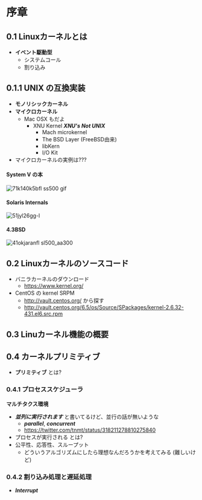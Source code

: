 # 序章

## 0.1 Linuxカーネルとは

 * __イベント駆動型__
   * システムコール
   * 割り込み

## 0.1.1 UNIX の互換実装

 * __モノリシックカーネル__
 * __マイクロカーネル__
   * Mac OSX もだよ
     * XNU Kernel ___XNU's Not UNIX___
       * Mach microkernel
       * The BSD Layer (FreeBSD由来)
       * libKern
       * I/O Kit
 * マイクロカーネルの実例は???

#### System V の本

![71k140k5bfl _ss500_ gif](https://f.cloud.github.com/assets/172456/1985620/2e21f650-8441-11e3-9865-62d7b7871f15.jpeg)

#### Solaris Internals

![51jyl26gg-l](https://f.cloud.github.com/assets/172456/1985642/8275fcd8-8441-11e3-8eea-1f6a901dc27b.jpg)

#### 4.3BSD

![41okjaranfl _sl500_aa300_](https://f.cloud.github.com/assets/172456/1985643/84f1a764-8441-11e3-8a4a-521bbbf57f22.jpg)

## 0.2 Linuxカーネルのソースコード

 * バニラカーネルのダウンロード
   * https://www.kernel.org/
 * CentOS の kernel SRPM
   * http://vault.centos.org/ から探す
   * http://vault.centos.org/6.5/os/Source/SPackages/kernel-2.6.32-431.el6.src.rpm

## 0.3 Linuカーネル機能の概要

## 0.4 カーネルプリミティブ

 * __プリミティブ__ とは?

### 0.4.1 プロセススケジューラ

__マルチタクス環境__

 * ___並列に実行されます___ と書いてるけど、並行の話が無いような
   * ___parallel___, ___concurrent___
   * https://twitter.com/tnmt/status/318211278810275840
 * プロセスが実行される とは?
 * 公平性、応答性、スループット
   * どういうアルゴリズムにしたら理想なんだろうかを考えてみる (難しいけど)

### 0.4.2 割り込み処理と遅延処理

 * ___Interrupt___